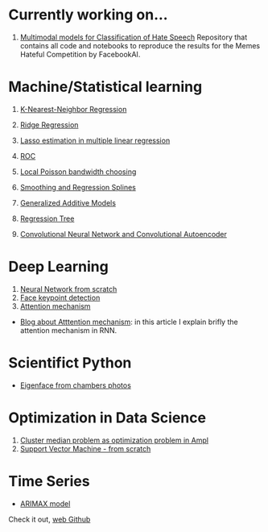 # Currently working on...

1. [Multimodal models for Classification of Hate Speech](https://github.com/JanLeyva/approach_TFM)
Repository that contains all code and notebooks to reproduce the results for the Memes Hateful Competition by FacebookAI.


# Machine/Statistical learning

1. [K-Nearest-Neighbor Regression](https://github.com/JanLeyva/Machine_Learning/tree/main/KNN)

1. [Ridge Regression](https://github.com/JanLeyva/Machine_Learning/tree/main/Ridge-Regression)

1. [Lasso estimation in multiple linear regression](https://github.com/JanLeyva/Machine_Learning/tree/main/Lasso)

1. [ROC](https://github.com/JanLeyva/Machine_Learning/tree/main/ROC_Curve)

1. [Local Poisson bandwidth choosing](https://github.com/JanLeyva/Machine_Learning/tree/main/Local_Poisson_bandwidth)

1. [Smoothing and Regression Splines](https://github.com/JanLeyva/Machine_Learning#:~:text=Smoothing-and-regression-splines)

1. [Generalized Additive Models](https://github.com/JanLeyva/Machine_Learning/tree/main/GAM)

1. [Regression Tree](https://github.com/JanLeyva/Machine_Learning/tree/main/Tree_models)

1. [Convolutional Neural Network and Convolutional Autoencoder](https://github.com/JanLeyva/CNN)

# Deep Learning
1. [Neural Network from scratch](https://github.com/JanLeyva/DeepLearning/blob/main/1st_Assignment_nn_scratch/1st_Assignment_Jan_Leyva.ipynb)
2. [Face keypoint detection](https://github.com/JanLeyva/DeepLearning/blob/main/FacialPointDetection.ipynb)
3. [Attention mechanism](https://github.com/JanLeyva/DeepLearning/blob/main/Assignment3_2021.ipynb)
  * [Blog about Atttention mechanism](https://hackmd.io/@JanLeyva/r167c459Y): in this article I explain brifly the attention mechanism in RNN.

# Scientifict Python

- [Eigenface from chambers photos](https://github.com/JanLeyva/Machine_Learning/tree/main/EigenDiputados)

# Optimization in Data Science

1. [Cluster median problem as optimization problem in Ampl](https://github.com/JanLeyva/Optimization_DS/tree/main/Project%20Cluster-Median)
1. [Support Vector Machine - from scratch](https://github.com/JanLeyva/Optimization_DS/tree/main/svm-from-scratch)

# Time Series

- [ARIMAX model](https://github.com/JanLeyva/Time_Series/tree/main/ARIMAX_project)

Check it out, [web Github](https://janleyva.github.io/Portfolio/)
